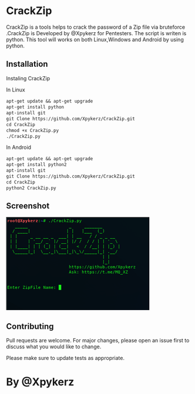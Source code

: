 # CrackZip 

 CrackZip is a tools helps to crack the password of a Zip file via bruteforce .CrackZip is Developed by @Xpykerz for Pentesters. The script is writen is python. This tool will works on both Linux,Windows and Android by using python.

## Installation

Instaling CrackZip

In Linux

```
apt-get update && apt-get upgrade
apt-get install python
apt-install git
git Clone https://github.com/Xpykerz/CrackZip.git
cd CrackZip
chmod +x CrackZip.py
./CrackZip.py
```
In Android

```
apt-get update && apt-get upgrade
apt-get install python2
apt-install git
git Clone https://github.com/Xpykerz/CrackZip.git
cd CrackZip
python2 CrackZip.py
```

## Screenshot
![image](https://github.com/Xpykerz/CrackZip/blob/master/Screenshot.png)

## Contributing

Pull requests are welcome. For major changes, please open an issue first to discuss what you would like to change.

Please make sure to update tests as appropriate.

# By @Xpykerz
